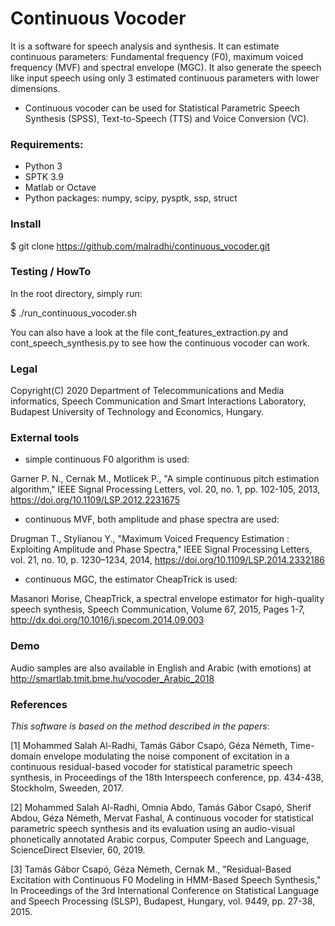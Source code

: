 # Continuous Vocoder
It is a software for speech analysis and synthesis. It can estimate continuous parameters: Fundamental frequency (F0), maximum voiced frequency (MVF) and spectral envelope (MGC). It also generate the speech like input speech using only 3 estimated continuous parameters with lower dimensions.

* Continuous vocoder can be used for Statistical Parametric Speech Synthesis (SPSS), Text-to-Speech (TTS) and Voice Conversion (VC).



### Requirements:

- Python 3
- SPTK 3.9
- Matlab or Octave
- Python packages: numpy, scipy, pysptk, ssp, struct



### Install

$ git clone https://github.com/malradhi/continuous_vocoder.git



### Testing / HowTo

In the root directory, simply run:

$ ./run_continuous_vocoder.sh

You can also have a look at the file cont_features_extraction.py and cont_speech_synthesis.py to see how the continuous vocoder can work.



### Legal
Copyright(C) 2020 Department of Telecommunications and Media informatics, Speech Communication and Smart Interactions Laboratory, Budapest University of Technology and Economics, Hungary.



### External tools

* simple continuous F0 algorithm is used:

Garner P. N., Cernak M., Motlicek P., "A simple continuous pitch estimation algorithm," IEEE Signal Processing Letters, vol. 20, no. 1, pp. 102-105, 2013, https://doi.org/10.1109/LSP.2012.2231675


* continuous MVF, both amplitude and phase spectra are used:

Drugman T., Stylianou Y., "Maximum Voiced Frequency Estimation : Exploiting Amplitude and Phase Spectra," IEEE Signal Processing Letters, vol. 21, no. 10, p. 1230–1234, 2014, https://doi.org/10.1109/LSP.2014.2332186 

* continuous MGC, the estimator CheapTrick is used:

Masanori Morise, CheapTrick, a spectral envelope estimator for high-quality speech synthesis, Speech Communication, Volume 67, 2015, Pages 1-7, http://dx.doi.org/10.1016/j.specom.2014.09.003



### Demo
Audio samples are also available in English and Arabic (with emotions) at http://smartlab.tmit.bme.hu/vocoder_Arabic_2018



### References

*This software is based on the method described in the papers*:

[1] Mohammed Salah Al-Radhi, Tamás Gábor Csapó, Géza Németh, Time-domain envelope modulating the noise component of excitation in a continuous residual-based vocoder for statistical parametric speech synthesis, in Proceedings of the 18th Interspeech conference, pp. 434-438, Stockholm, Sweeden, 2017.

[2] Mohammed Salah Al-Radhi, Omnia Abdo, Tamás Gábor Csapó, Sherif Abdou, Géza Németh, Mervat Fashal, A continuous vocoder for statistical parametric speech synthesis and its evaluation using an audio-visual phonetically annotated Arabic corpus, Computer Speech and Language, ScienceDirect Elsevier, 60, 2019.

[3] Tamás Gábor Csapó, Géza Németh, Cernak M., "Residual-Based Excitation with Continuous F0 Modeling in HMM-Based Speech Synthesis," In Proceedings of the 3rd International Conference on Statistical Language and Speech Processing (SLSP), Budapest, Hungary, vol. 9449, pp. 27-38, 2015. 
